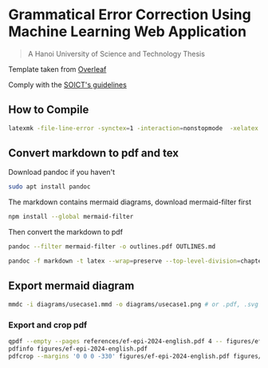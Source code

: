 # Grammatical Error Correction Using Machine Learning Web Application

> A Hanoi University of Science and Technology Thesis

Template taken from [Overleaf](https://www.overleaf.com/latex/templates/thesis-template-for-hanoi-university-of-science-and-technology/nfpspdwmgjmz)

Comply with the [SOICT's guidelines](https://soict.hust.edu.vn/trang-chu/template-va-quy-cach-dong-quyen-do-an-tot-nghiep)

## How to Compile

```sh
latexmk -file-line-error -synctex=1 -interaction=nonstopmode  -xelatex -outdir=build report.tex
```

## Convert markdown to pdf and tex

Download pandoc if you haven't

```sh
sudo apt install pandoc
```

The markdown contains mermaid diagrams, download mermaid-filter first

```sh
npm install --global mermaid-filter
```

Then convert the markdown to pdf

```sh
pandoc --filter mermaid-filter -o outlines.pdf OUTLINES.md
```

```sh
pandoc -f markdown -t latex --wrap=preserve --top-level-division=chapter -o outline.tex OUTLINES.md
```

## Export mermaid diagram

```sh
mmdc -i diagrams/usecase1.mmd -o diagrams/usecase1.png # or .pdf, .svg
```

### Export and crop pdf

```sh
qpdf --empty --pages references/ef-epi-2024-english.pdf 4 -- figures/ef-epi-2024-english.pdf
pdfinfo figures/ef-epi-2024-english.pdf
pdfcrop --margins '0 0 0 -330' figures/ef-epi-2024-english.pdf figures/ef-epi-2024-english-crop.pdf
```
